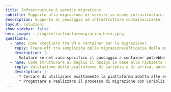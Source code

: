 ```yaml
---
title: Infrastructure & service migrations
subtitle: Supporto alla migrazione di servizi su nuove infrastrutture.
description: Supporto al passaggio ad infrastrutture containerizzate.
layout: soluzioni
show_sidebar: false
hero_image: ../img/infrastructuremigration_hero.jpeg
questions:
  - name: Come scegliere tra VM e container per la migrazione?
    reply: Trade-off tra semplicità della migrazione/efficacia della migrazione
    description: |-
      Valutare se nel caso specifico il passaggio a container potrebbe essere troppo difficoltoso per l'azienda e la programmazione degli applicativi completamente fuori dal paradigma container-like.
  - name: Come strutturare al meglio il design in base alla richiesta in termini di compute, networking e storage?
    reply: Valutazione delle piattaforme di partenza e di arriva, automatizzazione del processo, gestione delle eccezioni.
    description: |-
      * Cercare di utilizzare esattamente la piattaforma adatta alle esigenze della specifica azienda, mantenendo dei margini per le possibili evoluzioni.
      * Progettare e realizzare il processo di migrazione con Coriolis, gestendo a parte le eccezioni.
---
```

